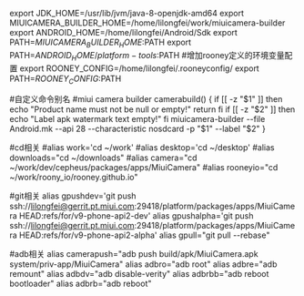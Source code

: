 export JDK_HOME=/usr/lib/jvm/java-8-openjdk-amd64
export MIUICAMERA_BUILDER_HOME=/home/lilongfei/work/miuicamera-builder
export ANDROID_HOME=/home/lilongfei/Android/Sdk
export PATH=$MIUICAMERA_BUILDER_HOME:$PATH
export PATH=$ANDROID_HOME/platform-tools:$PATH
#增加rooney定义的环境变量配置
export ROONEY_CONFIG=/home/lilongfei/.rooneyconfig/
export PATH=${ROONEY_CONFIG}:$PATH


#自定义命令别名
#miui camera builder
camerabuild() {
    if [[ -z "$1" ]]
        then echo "Product name must not be null or empty!"
	return
    fi
    if [[ -z "$2" ]]
        then echo "Label apk  watermark text empty!"
    fi
    miuicamera-builder --file Android.mk --api 28 --characteristic nosdcard -p "$1" --label "$2"
}

#cd相关
#alias work='cd ~/work'
#alias desktop='cd ~/desktop'
#alias downloads="cd ~/downloads"
#alias camera="cd ~/work/dev/cepheus/packages/apps/MiuiCamera"
#alias rooneyio="cd ~/work/roony_io/rooney.github.io"

#git相关
alias gpushdev='git push ssh://lilongfei@gerrit.pt.miui.com:29418/platform/packages/apps/MiuiCamera HEAD:refs/for/v9-phone-api2-dev'
alias gpushalpha='git push ssh://lilongfei@gerrit.pt.miui.com:29418/platform/packages/apps/MiuiCamera HEAD:refs/for/v9-phone-api2-alpha'
alias gpull="git pull --rebase"

#adb相关
alias camerapush="adb push build/apk/MiuiCamera.apk system/priv-app/MiuiCamera"
alias adbro="adb root"
alias adbre="adb remount"
alias adbdv="adb disable-verity"
alias adbrbb="adb reboot bootloader"
alias adbrb="adb reboot"
